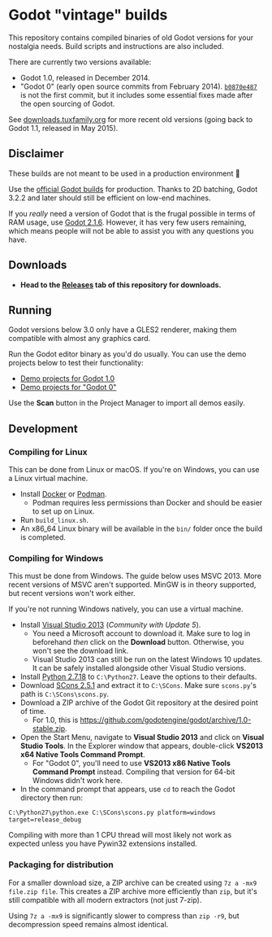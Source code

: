 # Godot "vintage" builds

This repository contains compiled binaries of old Godot versions for your
nostalgia needs. Build scripts and instructions are also included.

There are currently two versions available:

- Godot 1.0, released in December 2014.
- "Godot 0" (early open source commits from February 2014).
  [`b0870e487`](https://github.com/godotengine/godot/commit/b0870e487c6cc68bb0a2cef7174f3f5697667a2e)
  is not the first commit, but it includes some essential fixes made after the
  open sourcing of Godot.

See [downloads.tuxfamily.org](https://downloads.tuxfamily.org/godotengine/)
for more recent old versions (going back to Godot 1.1, released in May 2015).

## Disclaimer

These builds are not meant to be used in a production environment
:slightly_smiling_face:

Use the [official Godot builds](https://godotengine.org/download/) for
production. Thanks to 2D batching, Godot 3.2.2 and later should still be
efficient on low-end machines.

If you *really* need a version of Godot that is the frugal possible in terms of
RAM usage, use [Godot 2.1.6](https://downloads.tuxfamily.org/godotengine/2.1.6/).
However, it has very few users remaining, which means people will not be able to
assist you with any questions you have.

## Downloads

- **Head to the [Releases](https://github.com/Calinou/godot-vintage-builds/releases)
  tab of this repository for downloads.**

## Running

Godot versions below 3.0 only have a GLES2 renderer, making them compatible with
almost any graphics card.

Run the Godot editor binary as you'd do usually. You can use the demo projects
below to test their functionality:

- [Demo projects for Godot 1.0](https://github.com/godotengine/godot-demo-projects/archive/4521b6b8798544e1cbf6ebb137649b92f2e038c5.zip)
- [Demo projects for "Godot 0"](https://github.com/godotengine/godot-demo-projects/archive/ccfc7d19b9c1a8f5bdd0efc53eecaf8dcb28afb1.zip)

Use the **Scan** button in the Project Manager to import all demos easily.

## Development

### Compiling for Linux

This can be done from Linux or macOS. If you're on Windows, you can use a Linux
virtual machine.

- Install [Docker](https://www.docker.com/) or [Podman](https://podman.io/).
  - Podman requires less permissions than Docker and should be easier to set up on Linux.
- Run `build_linux.sh`.
- An x86_64 Linux binary will be available in the `bin/` folder once the build is completed.

### Compiling for Windows

This must be done from Windows. The guide below uses MSVC 2013. More recent
versions of MSVC aren't supported. MinGW is in theory supported, but recent
versions won't work either.

If you're not running Windows natively, you can use a virtual machine.

- Install [Visual Studio 2013](https://visualstudio.microsoft.com/vs/older-downloads/)
  (*Community with Update 5*).
  - You need a Microsoft account to download it. Make sure to log in beforehand
    *then* click on the **Download** button. Otherwise, you won't see the
    download link.
  - Visual Studio 2013 can still be run on the latest Windows 10 updates.
    It can be safely installed alongside other Visual Studio versions.
- Install [Python 2.7.18](https://www.python.org/ftp/python/2.7.18/python-2.7.18.amd64.msi)
  to `C:\Python27`. Leave the options to their defaults.
- Download [SCons 2.5.1](prdownloads.sourceforge.net/scons/scons-local/2.5.1/scons-local-2.5.1.zip)
  and extract it to `C:\SCons`. Make sure `scons.py`'s path is `C:\SCons\scons.py`.
- Download a ZIP archive of the Godot Git repository at the desired point of time.
  - For 1.0, this is <https://github.com/godotengine/godot/archive/1.0-stable.zip>.
- Open the Start Menu, navigate to **Visual Studio 2013** and click on
  **Visual Studio Tools**. In the Explorer window that appears, double-click
  **VS2013 x64 Native Tools Command Prompt**.
  - For "Godot 0", you'll need to use **VS2013 x86 Native Tools Command Prompt** instead.
    Compiling that version for 64-bit Windows didn't work here.
- In the command prompt that appears, use `cd` to reach the Godot directory then run:

```batch
C:\Python27\python.exe C:\SCons\scons.py platform=windows target=release_debug
```

Compiling with more than 1 CPU thread will most likely not work as expected
unless you have Pywin32 extensions installed.

### Packaging for distribution

For a smaller download size, a ZIP archive can be created using
`7z a -mx9 file.zip file`. This creates a ZIP archive more efficiently than `zip`,
but it's still compatible with all modern extractors (not just 7-zip).

Using `7z a -mx9` is significantly slower to compress than `zip -r9`,
but decompression speed remains almost identical.
